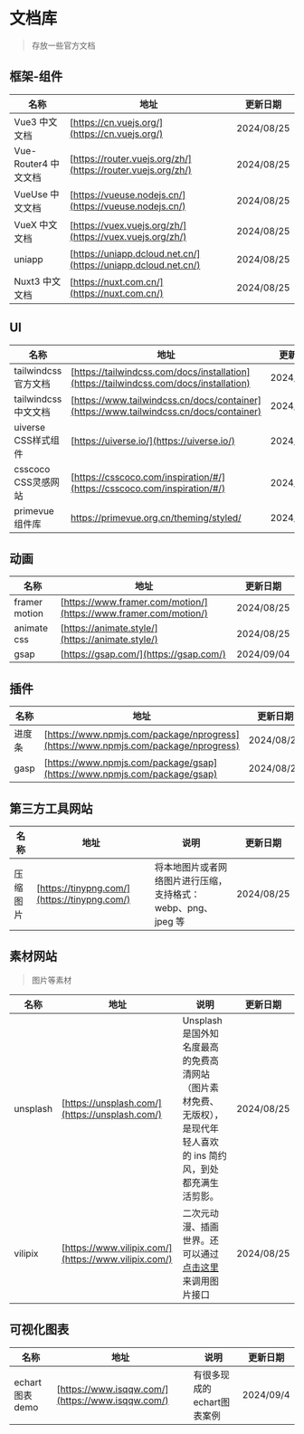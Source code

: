 # 文档库

> 存放一些官方文档

## 框架-组件

| 名称                 | 地址                                                           | 更新日期   |
| -------------------- | -------------------------------------------------------------- | ---------- |
| Vue3 中文文档        | [https://cn.vuejs.org/](https://cn.vuejs.org/)                 | 2024/08/25 |
| Vue-Router4 中文文档 | [https://router.vuejs.org/zh/](https://router.vuejs.org/zh/)   | 2024/08/25 |
| VueUse 中文文档      | [https://vueuse.nodejs.cn/](https://vueuse.nodejs.cn/)         | 2024/08/25 |
| VueX 中文文档        | [https://vuex.vuejs.org/zh/](https://vuex.vuejs.org/zh/)       | 2024/08/25 |
| uniapp               | [https://uniapp.dcloud.net.cn/](https://uniapp.dcloud.net.cn/) | 2024/08/25 |
| Nuxt3 中文文档       | [https://nuxt.com.cn/](https://nuxt.com.cn/)                   | 2024/08/25 |

## UI

| 名称                 | 地址                                                                                   | 更新日期   |
| -------------------- | -------------------------------------------------------------------------------------- | ---------- |
| tailwindcss 官方文档 | [https://tailwindcss.com/docs/installation](https://tailwindcss.com/docs/installation) | 2024/08/30 |
| tailwindcss 中文文档 | [https://www.tailwindcss.cn/docs/container](https://www.tailwindcss.cn/docs/container) | 2024/08/30 |
| uiverse CSS样式组件  | [https://uiverse.io/](https://uiverse.io/)                                             | 2024/09/04 |
| csscoco CSS灵感网站  | [https://csscoco.com/inspiration/#/](https://csscoco.com/inspiration/#/)               | 2024/09/04 |
| primevue 组件库      | https://primevue.org.cn/theming/styled/                      | 2024//11/9 |

## 动画

| 名称          | 地址                                                             | 更新日期   |
| ------------- | ---------------------------------------------------------------- | ---------- |
| framer motion | [https://www.framer.com/motion/](https://www.framer.com/motion/) | 2024/08/25 |
| animate css   | [https://animate.style/](https://animate.style/)                 | 2024/08/25 |
| gsap          | [https://gsap.com/](https://gsap.com/)                           | 2024/09/04 |

## 插件

| 名称   | 地址                                                                               | 更新日期   |
| ------ | ---------------------------------------------------------------------------------- | ---------- |
| 进度条 | [https://www.npmjs.com/package/nprogress](https://www.npmjs.com/package/nprogress) | 2024/08/25 |
| gasp   | [https://www.npmjs.com/package/gsap](https://www.npmjs.com/package/gsap)           | 2024/08/25 |

## 第三方工具网站

| 名称     | 地址                                         | 说明                                                         | 更新日期   |
| -------- | -------------------------------------------- | ------------------------------------------------------------ | ---------- |
| 压缩图片 | [https://tinypng.com/](https://tinypng.com/) | 将本地图片或者网络图片进行压缩，支持格式：webp、png、jpeg 等 | 2024/08/25 |

## 素材网站

> 图片等素材

| 名称     | 地址                                                 | 说明                                                                                                                                 | 更新日期   |
| -------- | ---------------------------------------------------- | ------------------------------------------------------------------------------------------------------------------------------------ | ---------- |
| unsplash | [https://unsplash.com/](https://unsplash.com/)       | Unsplash 是国外知名度最高的免费高清网站（图片素材免费、无版权），是现代年轻人喜欢的 ins 简约风，到处都充满生活剪影。                 | 2024/08/25 |
| vilipix  | [https://www.vilipix.com/](https://www.vilipix.com/) | 二次元动漫、插画世界。还可以通过[点击这里](https://www.vilipix.com/api/v1/picture/public?limit=10&sort=hot&offset=20 )来调用图片接口 | 2024/08/25 |

## 可视化图表

| 名称            | 地址                                             | 说明                       | 更新日期  |
| --------------- | ------------------------------------------------ | -------------------------- | --------- |
| echart 图表demo | [https://www.isqqw.com/](https://www.isqqw.com/) | 有很多现成的echart图表案例 | 2024/09/4 |
